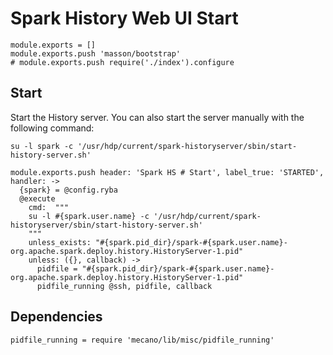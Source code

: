 # Spark History Web UI Start

    module.exports = []
    module.exports.push 'masson/bootstrap'
    # module.exports.push require('./index').configure

## Start

Start the History server. You can also start the server manually with the
following command:

```
su -l spark -c '/usr/hdp/current/spark-historyserver/sbin/start-history-server.sh'
```

    module.exports.push header: 'Spark HS # Start', label_true: 'STARTED', handler: ->
      {spark} = @config.ryba
      @execute
        cmd:  """
        su -l #{spark.user.name} -c '/usr/hdp/current/spark-historyserver/sbin/start-history-server.sh'
        """
        unless_exists: "#{spark.pid_dir}/spark-#{spark.user.name}-org.apache.spark.deploy.history.HistoryServer-1.pid"
        unless: ({}, callback) ->
          pidfile = "#{spark.pid_dir}/spark-#{spark.user.name}-org.apache.spark.deploy.history.HistoryServer-1.pid"
          pidfile_running @ssh, pidfile, callback

## Dependencies

    pidfile_running = require 'mecano/lib/misc/pidfile_running'
